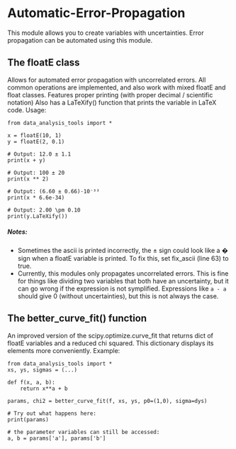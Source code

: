 # Automatic-Error-Propagation
This module allows you to create variables with uncertainties. Error propagation can be automated using this module.


## The floatE class
Allows for automated error propagation with uncorrelated errors.
All common operations are implemented, and also work with mixed 
floatE and float classes.
Features proper printing (with proper decimal / scientific notation)
Also has a LaTeXify() function that prints the variable in LaTeX code.
Usage: 

    from data_analysis_tools import *

    x = floatE(10, 1)
    y = floatE(2, 0.1)

    # Output: 12.0 ± 1.1
    print(x + y)

    # Output: 100 ± 20
    print(x ** 2)

    # Output: (6.60 ± 0.66)·10⁻³³
    print(x * 6.6e-34)

    # Output: 2.00 \pm 0.10
    print(y.LaTeXify())
    
##### Notes: 
* Sometimes the ascii is printed incorrectly, the ± sign could look like a � sign 
when a floatE variable is printed. To fix this, set fix_ascii (line 63) to true.
* Currently, this modules only propagates uncorrelated errors. This is fine for things like 
dividing two variables that both have an uncertainty, but it can go wrong if the expression is not symplified.
Expressions like `a - a` should give 0 (without uncertainties), but this is not always the case.
## The better_curve_fit() function
An improved version of the scipy.optimize.curve_fit that returns dict of floatE 
variables and a reduced chi squared. This dictionary displays its elements more conveniently.
Example:

    from data_analysis_tools import *
    xs, ys, sigmas = (...)

    def f(x, a, b):
        return x**a + b
    
    params, chi2 = better_curve_fit(f, xs, ys, p0=(1,0), sigma=dys)

    # Try out what happens here:
    print(params)

    # the parameter variables can still be accessed:
    a, b = params['a'], params['b']

